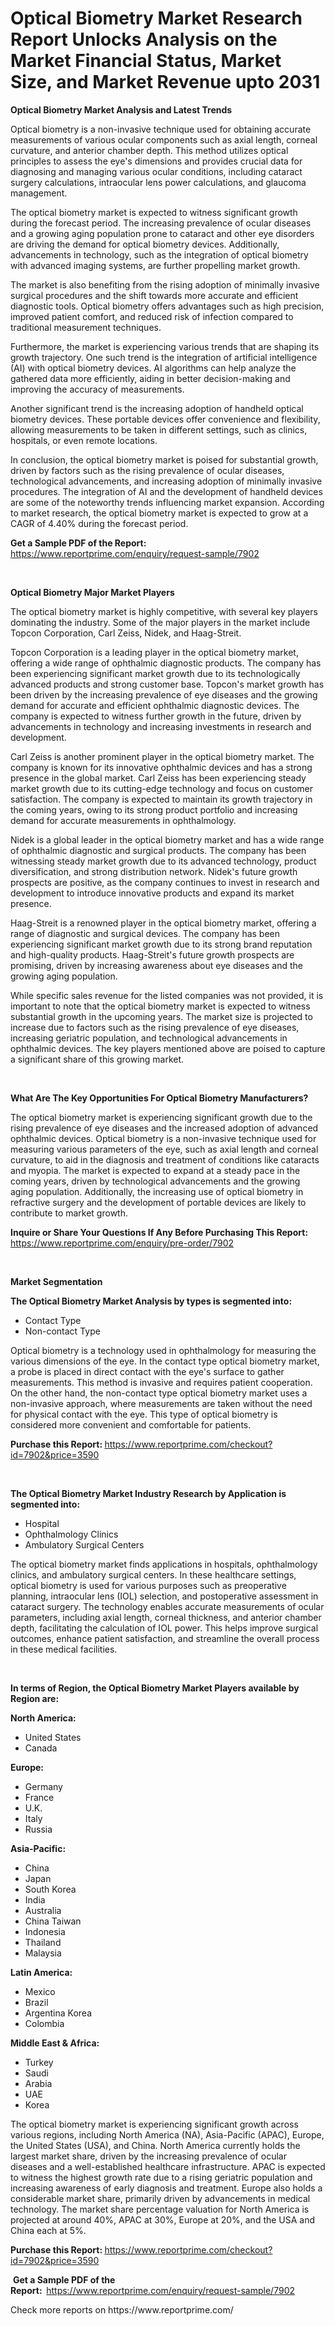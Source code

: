 <p><h1>Optical Biometry Market Research Report Unlocks Analysis on the Market Financial Status, Market Size, and Market Revenue upto 2031</h1></p><p><strong>Optical Biometry Market Analysis and Latest Trends</strong></p>
<p><p>Optical biometry is a non-invasive technique used for obtaining accurate measurements of various ocular components such as axial length, corneal curvature, and anterior chamber depth. This method utilizes optical principles to assess the eye's dimensions and provides crucial data for diagnosing and managing various ocular conditions, including cataract surgery calculations, intraocular lens power calculations, and glaucoma management.</p><p>The optical biometry market is expected to witness significant growth during the forecast period. The increasing prevalence of ocular diseases and a growing aging population prone to cataract and other eye disorders are driving the demand for optical biometry devices. Additionally, advancements in technology, such as the integration of optical biometry with advanced imaging systems, are further propelling market growth.</p><p>The market is also benefiting from the rising adoption of minimally invasive surgical procedures and the shift towards more accurate and efficient diagnostic tools. Optical biometry offers advantages such as high precision, improved patient comfort, and reduced risk of infection compared to traditional measurement techniques.</p><p>Furthermore, the market is experiencing various trends that are shaping its growth trajectory. One such trend is the integration of artificial intelligence (AI) with optical biometry devices. AI algorithms can help analyze the gathered data more efficiently, aiding in better decision-making and improving the accuracy of measurements.</p><p>Another significant trend is the increasing adoption of handheld optical biometry devices. These portable devices offer convenience and flexibility, allowing measurements to be taken in different settings, such as clinics, hospitals, or even remote locations.</p><p>In conclusion, the optical biometry market is poised for substantial growth, driven by factors such as the rising prevalence of ocular diseases, technological advancements, and increasing adoption of minimally invasive procedures. The integration of AI and the development of handheld devices are some of the noteworthy trends influencing market expansion. According to market research, the optical biometry market is expected to grow at a CAGR of 4.40% during the forecast period.</p></p>
<p><strong>Get a Sample PDF of the Report:&nbsp;</strong> <a href="https://www.reportprime.com/enquiry/request-sample/7902">https://www.reportprime.com/enquiry/request-sample/7902</a></p>
<p>&nbsp;</p>
<p><strong>Optical Biometry Major Market Players</strong></p>
<p><p>The optical biometry market is highly competitive, with several key players dominating the industry. Some of the major players in the market include Topcon Corporation, Carl Zeiss, Nidek, and Haag-Streit.</p><p>Topcon Corporation is a leading player in the optical biometry market, offering a wide range of ophthalmic diagnostic products. The company has been experiencing significant market growth due to its technologically advanced products and strong customer base. Topcon's market growth has been driven by the increasing prevalence of eye diseases and the growing demand for accurate and efficient ophthalmic diagnostic devices. The company is expected to witness further growth in the future, driven by advancements in technology and increasing investments in research and development.</p><p>Carl Zeiss is another prominent player in the optical biometry market. The company is known for its innovative ophthalmic devices and has a strong presence in the global market. Carl Zeiss has been experiencing steady market growth due to its cutting-edge technology and focus on customer satisfaction. The company is expected to maintain its growth trajectory in the coming years, owing to its strong product portfolio and increasing demand for accurate measurements in ophthalmology.</p><p>Nidek is a global leader in the optical biometry market and has a wide range of ophthalmic diagnostic and surgical products. The company has been witnessing steady market growth due to its advanced technology, product diversification, and strong distribution network. Nidek's future growth prospects are positive, as the company continues to invest in research and development to introduce innovative products and expand its market presence.</p><p>Haag-Streit is a renowned player in the optical biometry market, offering a range of diagnostic and surgical devices. The company has been experiencing significant market growth due to its strong brand reputation and high-quality products. Haag-Streit's future growth prospects are promising, driven by increasing awareness about eye diseases and the growing aging population.</p><p>While specific sales revenue for the listed companies was not provided, it is important to note that the optical biometry market is expected to witness substantial growth in the upcoming years. The market size is projected to increase due to factors such as the rising prevalence of eye diseases, increasing geriatric population, and technological advancements in ophthalmic devices. The key players mentioned above are poised to capture a significant share of this growing market.</p></p>
<p>&nbsp;</p>
<p><strong>What Are The Key Opportunities For Optical Biometry Manufacturers?</strong></p>
<p><p>The optical biometry market is experiencing significant growth due to the rising prevalence of eye diseases and the increased adoption of advanced ophthalmic devices. Optical biometry is a non-invasive technique used for measuring various parameters of the eye, such as axial length and corneal curvature, to aid in the diagnosis and treatment of conditions like cataracts and myopia. The market is expected to expand at a steady pace in the coming years, driven by technological advancements and the growing aging population. Additionally, the increasing use of optical biometry in refractive surgery and the development of portable devices are likely to contribute to market growth.</p></p>
<p><strong>Inquire or Share Your Questions If Any Before Purchasing This Report:</strong> <a href="https://www.reportprime.com/enquiry/pre-order/7902">https://www.reportprime.com/enquiry/pre-order/7902</a></p>
<p>&nbsp;</p>
<p><strong>Market Segmentation</strong></p>
<p><strong>The Optical Biometry Market Analysis by types is segmented into:</strong></p>
<p><ul><li>Contact Type</li><li>Non-contact Type</li></ul></p>
<p><p>Optical biometry is a technology used in ophthalmology for measuring the various dimensions of the eye. In the contact type optical biometry market, a probe is placed in direct contact with the eye's surface to gather measurements. This method is invasive and requires patient cooperation. On the other hand, the non-contact type optical biometry market uses a non-invasive approach, where measurements are taken without the need for physical contact with the eye. This type of optical biometry is considered more convenient and comfortable for patients.</p></p>
<p><strong>Purchase this Report:&nbsp;</strong><a href="https://www.reportprime.com/checkout?id=7902&price=3590">https://www.reportprime.com/checkout?id=7902&price=3590</a></p>
<p>&nbsp;</p>
<p><strong>The Optical Biometry Market Industry Research by Application is segmented into:</strong></p>
<p><ul><li>Hospital</li><li>Ophthalmology Clinics</li><li>Ambulatory Surgical Centers</li></ul></p>
<p><p>The optical biometry market finds applications in hospitals, ophthalmology clinics, and ambulatory surgical centers. In these healthcare settings, optical biometry is used for various purposes such as preoperative planning, intraocular lens (IOL) selection, and postoperative assessment in cataract surgery. The technology enables accurate measurements of ocular parameters, including axial length, corneal thickness, and anterior chamber depth, facilitating the calculation of IOL power. This helps improve surgical outcomes, enhance patient satisfaction, and streamline the overall process in these medical facilities.</p></p>
<p>&nbsp;</p>
<p><strong>In terms of Region, the Optical Biometry Market Players available by Region are:</strong></p>
<p>
    <p> <strong> North America: </strong>
        <ul>
            <li>United States</li>
            <li>Canada</li>
        </ul>
        </p> 
    <p> <strong> Europe: </strong>
        <ul>
            <li>Germany</li>
            <li>France</li>
            <li>U.K.</li>
            <li>Italy</li>
            <li>Russia</li>
        </ul>
        </p> 
    <p> <strong> Asia-Pacific: </strong>
        <ul>
            <li>China</li>
            <li>Japan</li>
            <li>South Korea</li>
            <li>India</li>
            <li>Australia</li>
            <li>China Taiwan</li>
            <li>Indonesia</li>
            <li>Thailand</li>
            <li>Malaysia</li>
        </ul>
        </p> 
    <p> <strong> Latin America: </strong>
        <ul>
            <li>Mexico</li>
            <li>Brazil</li>
            <li>Argentina Korea</li>
            <li>Colombia</li>
        </ul>
        </p> 
    <p> <strong> Middle East & Africa: </strong>
        <ul>
            <li>Turkey</li>
            <li>Saudi</li>
            <li>Arabia</li>
            <li>UAE</li>
            <li>Korea</li>
        </ul>
    </p>
    </p>
<p><p>The optical biometry market is experiencing significant growth across various regions, including North America (NA), Asia-Pacific (APAC), Europe, the United States (USA), and China. North America currently holds the largest market share, driven by the increasing prevalence of ocular diseases and a well-established healthcare infrastructure. APAC is expected to witness the highest growth rate due to a rising geriatric population and increasing awareness of early diagnosis and treatment. Europe also holds a considerable market share, primarily driven by advancements in medical technology. The market share percentage valuation for North America is projected at around 40%, APAC at 30%, Europe at 20%, and the USA and China each at 5%.</p></p>
<p><strong>Purchase this Report: </strong><a href="https://www.reportprime.com/checkout?id=7902&price=3590">https://www.reportprime.com/checkout?id=7902&price=3590</a></p>
<p>&nbsp;<strong>Get a Sample PDF of the Report:&nbsp;&nbsp;</strong><a href="https://www.reportprime.com/enquiry/request-sample/7902">https://www.reportprime.com/enquiry/request-sample/7902</a></p>
<p><strong></strong></p>
<p>Check more reports on https://www.reportprime.com/</p>